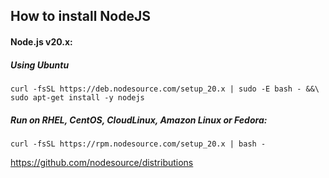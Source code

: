 ## How to install NodeJS

#### Node.js v20.x:

##### Using Ubuntu

```
curl -fsSL https://deb.nodesource.com/setup_20.x | sudo -E bash - &&\
sudo apt-get install -y nodejs
```

##### Run on RHEL, CentOS, CloudLinux, Amazon Linux or Fedora:

```
curl -fsSL https://rpm.nodesource.com/setup_20.x | bash -
```



https://github.com/nodesource/distributions
